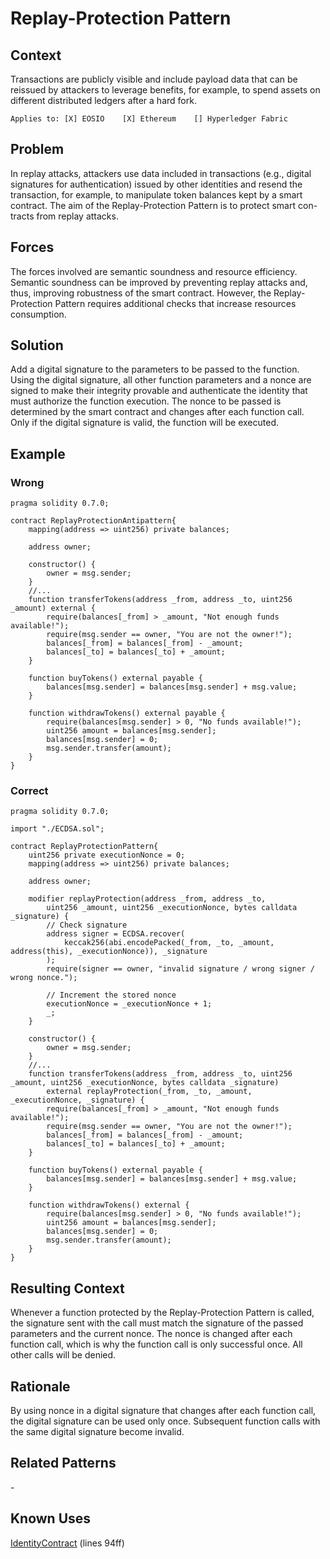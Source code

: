 # Replay-Protection Pattern

## Context
Transactions are publicly visible and include payload data that can be reissued by attackers to leverage benefits, for example, to spend assets on different distributed ledgers after a hard fork.

``Applies to: [X] EOSIO    [X] Ethereum    [] Hyperledger Fabric``

## Problem
In replay attacks, attackers use data included in transactions (e.g., digital signatures for authentication) issued by other identities and resend the transaction, for example, to manipulate token balances kept by a smart contract. The aim of the Replay-Protection Pattern is to protect smart con-tracts from replay attacks.

## Forces
The forces involved are semantic soundness and resource efficiency. Semantic soundness can be improved by preventing replay attacks and, thus, improving robustness of the smart contract. However, the Replay-Protection Pattern requires additional checks that increase resources consumption.

## Solution
Add a digital signature to the parameters to be passed to the function. Using the digital signature, all other function parameters and a nonce are signed to make their integrity provable and authenticate the identity that must authorize the function execution. The nonce to be passed is determined by the smart contract and changes after each function call. Only if the digital signature is valid, the function will be executed.

## Example
### Wrong
```Solidity
pragma solidity 0.7.0;

contract ReplayProtectionAntipattern{
    mapping(address => uint256) private balances;
    
    address owner;
    
    constructor() {
        owner = msg.sender;
    }
    //...
    function transferTokens(address _from, address _to, uint256 _amount) external {
        require(balances[_from] > _amount, "Not enough funds available!");
        require(msg.sender == owner, "You are not the owner!");
        balances[_from] = balances[_from] - _amount;
        balances[_to] = balances[_to] + _amount;
    }

    function buyTokens() external payable {
        balances[msg.sender] = balances[msg.sender] + msg.value;
    }
    
    function withdrawTokens() external payable {
        require(balances[msg.sender] > 0, "No funds available!");
        uint256 amount = balances[msg.sender];
        balances[msg.sender] = 0;
        msg.sender.transfer(amount);
    }
}
```

### Correct
```Solidity
pragma solidity 0.7.0;

import "./ECDSA.sol";

contract ReplayProtectionPattern{
    uint256 private executionNonce = 0;
    mapping(address => uint256) private balances;
    
    address owner;
    
    modifier replayProtection(address _from, address _to,
        uint256 _amount, uint256 _executionNonce, bytes calldata _signature) {
        // Check signature
        address signer = ECDSA.recover(
            keccak256(abi.encodePacked(_from, _to, _amount, address(this), _executionNonce)), _signature
        );
        require(signer == owner, "invalid signature / wrong signer / wrong nonce.");
        
        // Increment the stored nonce
        executionNonce = _executionNonce + 1;
        _;
    }

    constructor() {
        owner = msg.sender;
    }
    //...
    function transferTokens(address _from, address _to, uint256 _amount, uint256 _executionNonce, bytes calldata _signature)
        external replayProtection(_from, _to, _amount, _executionNonce, _signature) {
        require(balances[_from] > _amount, "Not enough funds available!");
        require(msg.sender == owner, "You are not the owner!");
        balances[_from] = balances[_from] - _amount;
        balances[_to] = balances[_to] + _amount;
    }

    function buyTokens() external payable {
        balances[msg.sender] = balances[msg.sender] + msg.value;
    }
    
    function withdrawTokens() external {
        require(balances[msg.sender] > 0, "No funds available!");
        uint256 amount = balances[msg.sender];
        balances[msg.sender] = 0;
        msg.sender.transfer(amount);
    }
}
```

## Resulting Context
Whenever a function protected by the Replay-Protection Pattern is called, the signature sent with the call must match the signature of the passed parameters and the current nonce. The nonce is changed after each function call, which is why the function call is only successful once. All other calls will be denied.

## Rationale
By using nonce in a digital signature that changes after each function call, the digital signature can be used only once. Subsequent function calls with the same digital signature become invalid.

## Related Patterns
\-

## Known Uses
[IdentityContract](https://github.com/B2E2/b2e2_contracts/blob/master/contracts/IdentityContract.sol) (lines 94ff)
